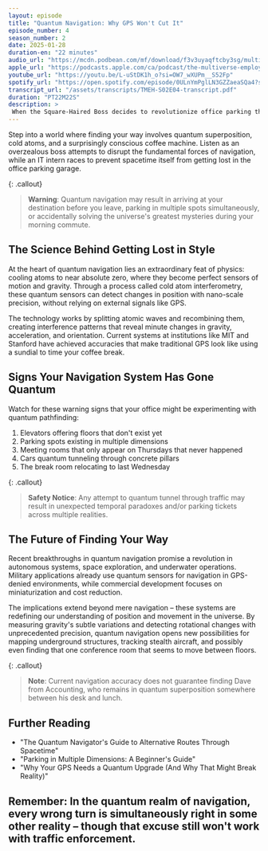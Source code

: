 ```yaml
---
layout: episode
title: "Quantum Navigation: Why GPS Won't Cut It"
episode_number: 4
season_number: 2
date: 2025-01-28
duration-en: "22 minutes"
audio_url: "https://mcdn.podbean.com/mf/download/f3v3uyaqftcby3sg/multiverse-employee-handbook-s02e04-quantum-navigation-why-gps-wont-cut-it.mp3"
apple_url: "https://podcasts.apple.com/ca/podcast/the-multiverse-employee-handbook/id1764134739?i=1000686130334"
youtube_url: "https://youtu.be/L-uStDK1h_o?si=OW7_wXUPm__S52Fp"
spotify_url: "https://open.spotify.com/episode/0ULnYmPglLN3GZZaeaSQa4?si=g9yqrtjRRnGKFJv7Z5-0MQ"
transcript_url: "/assets/transcripts/TMEH-S02E04-transcript.pdf"
duration: "PT22M22S"
description: >
 When the Square-Haired Boss decides to revolutionize office parking through quantum navigation, only a quick-thinking IT intern stands between reality and a multidimensional traffic jam.
---
```


Step into a world where finding your way involves quantum superposition, cold atoms, and a surprisingly conscious coffee machine. Listen as an overzealous boss attempts to disrupt the fundamental forces of navigation, while an IT intern races to prevent spacetime itself from getting lost in the office parking garage.

{: .callout}
> **Warning**: Quantum navigation may result in arriving at your destination before you leave, parking in multiple spots simultaneously, or accidentally solving the universe's greatest mysteries during your morning commute.

## The Science Behind Getting Lost in Style
At the heart of quantum navigation lies an extraordinary feat of physics: cooling atoms to near absolute zero, where they become perfect sensors of motion and gravity. Through a process called cold atom interferometry, these quantum sensors can detect changes in position with nano-scale precision, without relying on external signals like GPS.

The technology works by splitting atomic waves and recombining them, creating interference patterns that reveal minute changes in gravity, acceleration, and orientation. Current systems at institutions like MIT and Stanford have achieved accuracies that make traditional GPS look like using a sundial to time your coffee break.

## Signs Your Navigation System Has Gone Quantum
Watch for these warning signs that your office might be experimenting with quantum pathfinding:
1. Elevators offering floors that don't exist yet
2. Parking spots existing in multiple dimensions
3. Meeting rooms that only appear on Thursdays that never happened
4. Cars quantum tunneling through concrete pillars
5. The break room relocating to last Wednesday

{: .callout}
> **Safety Notice**: Any attempt to quantum tunnel through traffic may result in unexpected temporal paradoxes and/or parking tickets across multiple realities.

## The Future of Finding Your Way
Recent breakthroughs in quantum navigation promise a revolution in autonomous systems, space exploration, and underwater operations. Military applications already use quantum sensors for navigation in GPS-denied environments, while commercial development focuses on miniaturization and cost reduction.

The implications extend beyond mere navigation – these systems are redefining our understanding of position and movement in the universe. By measuring gravity's subtle variations and detecting rotational changes with unprecedented precision, quantum navigation opens new possibilities for mapping underground structures, tracking stealth aircraft, and possibly even finding that one conference room that seems to move between floors.

{: .callout}
> **Note**: Current navigation accuracy does not guarantee finding Dave from Accounting, who remains in quantum superposition somewhere between his desk and lunch.

## Further Reading
* "The Quantum Navigator's Guide to Alternative Routes Through Spacetime"
* "Parking in Multiple Dimensions: A Beginner's Guide"
* "Why Your GPS Needs a Quantum Upgrade (And Why That Might Break Reality)"

Remember: In the quantum realm of navigation, every wrong turn is simultaneously right in some other reality – though that excuse still won't work with traffic enforcement.
---
